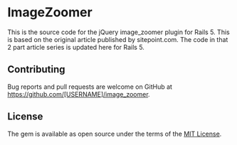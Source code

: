 # ImageZoomer

This is the source code for the jQuery image_zoomer plugin for Rails 5. This is based on the original article published by sitepoint.com. The code in that 2 part article series is updated here for Rails 5.

## Contributing

Bug reports and pull requests are welcome on GitHub at https://github.com/[USERNAME]/image_zoomer.


## License

The gem is available as open source under the terms of the [MIT License](http://opensource.org/licenses/MIT).

